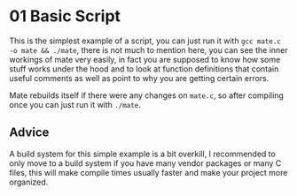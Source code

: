 # 01 Basic Script

This is the simplest example of a script, you can just run it with `gcc mate.c -o mate && ./mate`, there is not much to mention here, you can
see the inner workings of mate very easily, in fact you are supposed to know how some stuff works under the hood and to look at function definitions
that contain useful comments as well as point to why you are getting certain errors.

Mate rebuilds itself if there were any changes on `mate.c`, so after compiling once you can just run it with `./mate`.

## Advice
A build system for this simple example is a bit overkill, I recommended to only move to a build system if you have many vendor packages or 
many C files, this will make compile times usually faster and make your project more organized.
